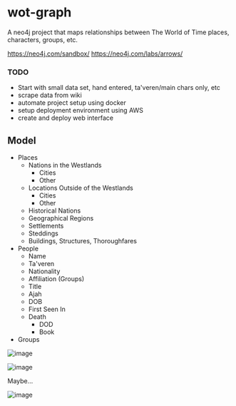 # wot-graph
A neo4j project that maps relationships between The World of Time places, characters, groups, etc.

https://neo4j.com/sandbox/
https://neo4j.com/labs/arrows/

### TODO
- Start with small data set, hand entered, ta'veren/main chars only, etc
- scrape data from wiki
- automate project setup using docker
- setup deployment environment using AWS 
- create and deploy web interface

## Model
- Places
  - Nations in the Westlands
    - Cities
    - Other
  - Locations Outside of the Westlands
    - Cities
    - Other
  - Historical Nations
  - Geographical Regions
  - Settlements
  - Steddings
  - Buildings, Structures, Thoroughfares
- People
  - Name
  - Ta'veren
  - Nationality
  - Affiliation (Groups)
  - Title
  - Ajah  
  - DOB
  - First Seen In
  - Death
    - DOD
    - Book
- Groups


![image](https://user-images.githubusercontent.com/47354545/221379392-0d12cbe7-b7f0-49a0-acd4-19f23b3a6761.png)

![image](https://user-images.githubusercontent.com/47354545/221379420-bb6f89f2-6459-47fe-bc16-95b3650b23f6.png)

Maybe...

![image](https://user-images.githubusercontent.com/47354545/221376592-2e277d1d-b058-4035-909e-35dcce1bffb3.png)
